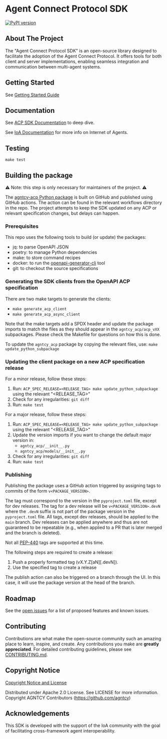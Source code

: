 # Agent Connect Protocol SDK

[![PyPI version](https://img.shields.io/pypi/v/agntcy-acp.svg)](https://pypi.org/project/agntcy-acp/)

## About The Project

The "Agent Connect Protocol SDK" is an open-source library designed to facilitate the adoption of the Agent Connect Protocol.
It offers tools for both client and server implementations, enabling seamless integration and communication between multi-agent systems.

## Getting Started

See [Getting Started Guide](https://agntcy.github.io/acp-sdk/README.md#getting-started)


## Documentation

See [ACP SDK Documentation](https://agntcy.github.io/acp-sdk) to deep dive.

See [IoA Documentation](https://docs.agntcy.org) for more info on Internet of Agents.

## Testing

`make test`


## Building the package

⚠️ Note: this step is only necessary for maintainers of the project. ⚠️

The [agntcy-acp Python package](https://pypi.org/project/agntcy-acp/) is
built on GitHub and published using GitHub actions. The action can be found
in the relevant workflows directory in the repo. The project attempts to keep
the SDK updated on any ACP or relevant specification changes, but delays can
happen.

### Prerequisites

This repo uses the following tools to build (or update) the packages:
  * jq: to parse OpenAPI JSON
  * poetry: to manage Python dependencies
  * make: to store command recipes
  * docker: to run the 
  [openapi-generator-cli](https://github.com/OpenAPITools/openapi-generator-cli) tool
  * git: to checkout the source specifications

### Generating the SDK clients from the OpenAPI ACP specification

There are two make targets to generate the clients:
  * `make generate_acp_client`
  * `make generate_acp_async_client`

Note that the make targets add a SPDX header and update the package 
imports to match the files as they should appear in the `agntcy_acp/acp_vXX`
subpackages. Please check the Makefile for questions on how this is done.

To update the `agntcy_acp` package by copying the relevant files, use: 
`make update_python_subpackage`

### Updating the client package on a new ACP specification release

For a minor release, follow these steps:

  1. Run: `ACP_SPEC_RELEASE=<RELEASE_TAG> make update_python_subpackage` 
  using the relevant "<RELEASE_TAG>"
  2. Check for any irregularities: `git diff`
  3. Run: `make test`

For a major release, follow these steps:

  1. Run: `ACP_SPEC_RELEASE=<RELEASE_TAG> make update_python_subpackage` 
  using the relevant "<RELEASE_TAG>"
  2. Update the version imports if you want to change the default major
  version in:
      * `agntcy_acp/__init__.py`
      * `agntcy_acp/models/__init__.py`
  3. Check for any irregularities: `git diff`
  4. Run: `make test`

### Publishing

Publishing the package uses a GitHub action triggered by 
assigning tags to commits of the form `v<PACKAGE_VERSION>`.

The tag must
correspond to the version in the `pyproject.toml` file, except for dev 
releases. The tag for a dev release will be `v<PACKAGE_VERSION>.devN`
where the `.devN` suffix is not part of the package version in the 
`pyproject.toml` file. All tags, except dev releases, should be 
applied to the `main` branch. Dev releases can be applied anywhere
and thus are not guaranteed to be repeatable (e.g., when applied to
a PR that is later merged and the branch is deleted).

Not all [PEP-440](https://peps.python.org/pep-0440/)
tags are supported at this time.

The following steps are required to create a release:
  1. Push a properly formatted tag (vX.Y.Z[aN][.devN]). 
  2. Use the specified tag to create a release

The publish action can also be triggered on a branch through
the UI. In this case, it will use the package version at the
head of the branch.


## Roadmap

See the [open issues](https://github.com/agntcy/acp-sdk/issues) for a list of proposed features and known issues.

## Contributing

Contributions are what make the open-source community such an amazing place to learn, inspire, and create. Any contributions you make are **greatly appreciated**. For detailed contributing guidelines, please see [CONTRIBUTING.md](https://github.com/agntcy/acp-sdk/blob/main/docs/CONTRIBUTING.md).


## Copyright Notice

[Copyright Notice and License](./LICENSE.md)

Distributed under Apache 2.0 License. See LICENSE for more information.
Copyright AGNTCY Contributors (https://github.com/agntcy)

## Acknowledgements

This SDK is developed with the support of the IoA community with the goal of facilitating cross-framework agent interoperability.
